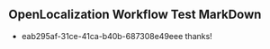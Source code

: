 ## OpenLocalization Workflow Test MarkDown
* eab295af-31ce-41ca-b40b-687308e49eee 
thanks!<!--HONumber=Mar16_HO4-->
